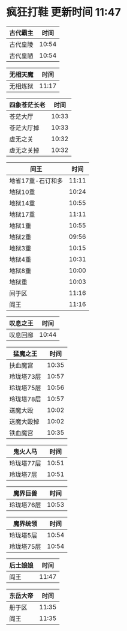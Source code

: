 # 疯狂打鞋 更新时间 11:47

| 古代霸主   | 时间    |
|--------|-------|
| 古代皇陵 | 10:54 |
| 古代皇陋 | 10:54 |

| 无相天魔   | 时间    |
|--------|-------|
| 无相炼狱 | 11:17 |

| 四象苍茫长老   | 时间    |
|--------|-------|
| 苍茫大厅 | 10:33 |
| 苍茫大厅掉 | 10:33 |
| 虚无之关 | 10:32 |
| 虚无之关掉 | 10:32 |

| 间王   | 时间    |
|--------|-------|
| 地省17重-石订和多 | 11:11 |
| 地狱10重 | 10:24 |
| 地狱14重 | 10:55 |
| 地狱17重 | 11:11 |
| 地狱1重 | 10:55 |
| 地狱2重 | 09:56 |
| 地狱3重 | 10:15 |
| 地狱4重 | 10:31 |
| 地狱8重 | 10:00 |
| 地狱重 | 10:03 |
| 间于区 | 11:16 |
| 阎王 | 11:16 |

| 叹息之王   | 时间    |
|--------|-------|
| 叹息回廊 | 10:44 |

| 猛魔之王   | 时间    |
|--------|-------|
| 扶血魔宫 | 10:35 |
| 玲珑塔73层 | 10:57 |
| 玲珑塔75层 | 10:56 |
| 玲珑塔78层 | 10:57 |
| 送魔大殴 | 10:02 |
| 送魔大殴掉 | 10:02 |
| 铁血魔宫 | 10:35 |

| 鬼火人马   | 时间    |
|--------|-------|
| 玲珑塔77层 | 10:51 |
| 玲珑塔7层 | 10:51 |

| 魔界巨兽   | 时间    |
|--------|-------|
| 玲珑塔76层 | 10:53 |

| 魔界统领   | 时间    |
|--------|-------|
| 玲珑塔5层 | 10:54 |
| 玲珑塔75层 | 10:54 |

| 后土娘娘   | 时间    |
|--------|-------|
| 阎王 | 11:47 |

| 东岳大帝   | 时间    |
|--------|-------|
| 册于区 | 11:35 |
| 阎王 | 11:35 |